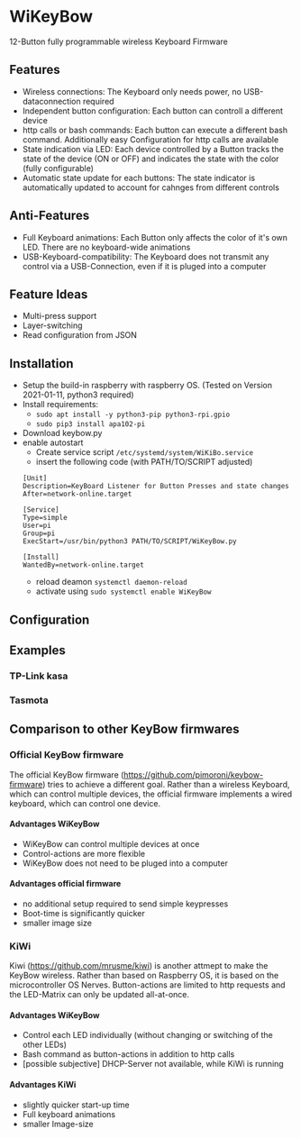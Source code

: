 # WiKeyBow
12-Button fully programmable wireless Keyboard Firmware

## Features
* Wireless connections: The Keyboard only needs power, no USB-dataconnection required
* Independent button configuration: Each button can controll a different device
* http calls or bash commands: Each button can execute a different bash command. Additionally easy Configuration for http calls are available
* State indication via LED: Each device controlled by a Button tracks the state of the device (ON or OFF) and indicates the state with the color (fully configurable)
* Automatic state update for each buttons: The state indicator is automatically updated to account for cahnges from different controls

## Anti-Features
* Full Keyboard animations: Each Button only affects the color of it's own LED. There are no keyboard-wide animations
* USB-Keyboard-compatibility: The Keyboard does not transmit any control via a USB-Connection, even if it is pluged into a computer

## Feature Ideas
* Multi-press support
* Layer-switching
* Read configuration from JSON

## Installation
* Setup the build-in raspberry with raspberry OS. (Tested on Version 2021-01-11, python3 required)
* Install requirements: 
  * `sudo apt install -y python3-pip python3-rpi.gpio`
  * `sudo pip3 install apa102-pi`
* Download keybow.py
* enable autostart
  * Create service script `/etc/systemd/system/WiKiBo.service`
  * insert the following code (with PATH/TO/SCRIPT adjusted)
  ```
  [Unit]
  Description=KeyBoard Listener for Button Presses and state changes
  After=network-online.target

  [Service]
  Type=simple
  User=pi
  Group=pi
  ExecStart=/usr/bin/python3 PATH/TO/SCRIPT/WiKeyBow.py

  [Install]
  WantedBy=network-online.target
  ```
  * reload deamon `systemctl daemon-reload`
  * activate using `sudo systemctl enable WiKeyBow`

## Configuration

## Examples
### TP-Link kasa

### Tasmota

## Comparison to other KeyBow firmwares

### Official KeyBow firmware
The official KeyBow firmware (https://github.com/pimoroni/keybow-firmware) tries to achieve a different goal. Rather than a wireless Keyboard, which can control multiple devices, the official firmware implements a wired keyboard, which can control one device.
#### Advantages WiKeyBow
* WiKeyBow can control multiple devices at once
* Control-actions are more flexible
* WiKeyBow does not need to be pluged into a computer
#### Advantages official firmware
* no additional setup required to send simple keypresses
* Boot-time is significantly quicker
* smaller image size

### KiWi
Kiwi (https://github.com/mrusme/kiwi) is another attmept to make the KeyBow wireless. Rather than based on Raspberry OS, it is based on the microcontroller OS Nerves. Button-actions are limited to http requests and the LED-Matrix can only be updated all-at-once.
#### Advantages WiKeyBow
* Control each LED individually (without changing or switching of the other LEDs)
* Bash command as button-actions in addition to http calls
* [possible subjective] DHCP-Server not available, while KiWi is running
#### Advantages KiWi
* slightly quicker start-up time
* Full keyboard animations
* smaller Image-size

